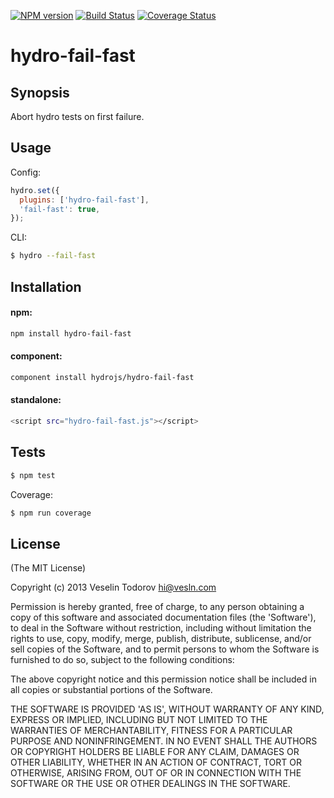 [![NPM
version](https://badge.fury.io/js/hydro-fail-fast.png)](http://badge.fury.io/js/hydro-fail-fast)
[![Build Status](https://secure.travis-ci.org/hydrojs/hydro-fail-fast.png)](http://travis-ci.org/hydrojs/hydro-fail-fast)
[![Coverage Status](https://coveralls.io/repos/hydrojs/hydro-fail-fast/badge.png?branch=master)](https://coveralls.io/r/hydrojs/hydro-fail-fast?branch=master)

# hydro-fail-fast

## Synopsis

Abort hydro tests on first failure.

## Usage

Config:

```js
hydro.set({
  plugins: ['hydro-fail-fast'],
  'fail-fast': true,
});
```

CLI:

```bash
$ hydro --fail-fast
```

## Installation

#### npm:

```bash
npm install hydro-fail-fast
```

#### component:

```bash
component install hydrojs/hydro-fail-fast
```

#### standalone:

```bash
<script src="hydro-fail-fast.js"></script>
```

## Tests

```bash
$ npm test
```

Coverage:

```bash
$ npm run coverage
```

## License

(The MIT License)

Copyright (c) 2013 Veselin Todorov <hi@vesln.com>

Permission is hereby granted, free of charge, to any person obtaining
a copy of this software and associated documentation files (the
'Software'), to deal in the Software without restriction, including
without limitation the rights to use, copy, modify, merge, publish,
distribute, sublicense, and/or sell copies of the Software, and to
permit persons to whom the Software is furnished to do so, subject to
the following conditions:

The above copyright notice and this permission notice shall be
included in all copies or substantial portions of the Software.

THE SOFTWARE IS PROVIDED 'AS IS', WITHOUT WARRANTY OF ANY KIND,
EXPRESS OR IMPLIED, INCLUDING BUT NOT LIMITED TO THE WARRANTIES OF
MERCHANTABILITY, FITNESS FOR A PARTICULAR PURPOSE AND NONINFRINGEMENT.
IN NO EVENT SHALL THE AUTHORS OR COPYRIGHT HOLDERS BE LIABLE FOR ANY
CLAIM, DAMAGES OR OTHER LIABILITY, WHETHER IN AN ACTION OF CONTRACT,
TORT OR OTHERWISE, ARISING FROM, OUT OF OR IN CONNECTION WITH THE
SOFTWARE OR THE USE OR OTHER DEALINGS IN THE SOFTWARE.
